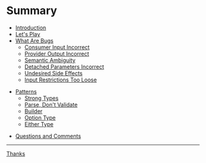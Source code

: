 # Summary

- [Introduction](./introduction.md)
- [Let's Play](./lets_play.md)
- [What Are Bugs](./what_are_bugs.md)
    - [Consumer Input Incorrect](./what_are_bugs/consumer_input_incorrect.md)
    - [Provider Output Incorrect](./what_are_bugs/provider_output_incorrect.md)
    - [Semantic Ambiguity](./what_are_bugs/semantic_ambiguity.md)
    - [Detached Parameters Incorrect](./what_are_bugs/detached_parameters_incorrect.md)
    - [Undesired Side Effects](./what_are_bugs/undesired_side_effects.md)
    - [Input Restrictions Too Loose](./what_are_bugs/input_restrictions_too_loose.md)
<!--     - [Misaligned Expectations](./what_are_bugs/misaligned_expectations.md) -->
- [Patterns](./patterns.md)
    - [Strong Types](./patterns/strong_types.md)
    - [Parse, Don't Validate](./patterns/parse_dont_validate.md)
    - [Builder](./patterns/builder.md)
    - [Option Type](./patterns/option_type.md)
    - [Either Type](./patterns/either_type.md)
<!-- - [What Are Not Bugs](./what_are_not_bugs.md) -->
- [Questions and Comments](./questions_and_comments.md)

---

[Thanks](./thanks.md)

